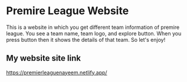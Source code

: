 # Premire League Website

This is a website in which you get different team information of premire league. You see a team name, team logo, and explore button. When you press button then it shows the details of that team. 
So let's enjoy!

## My website site link
https://premierleaguenayeem.netlify.app/